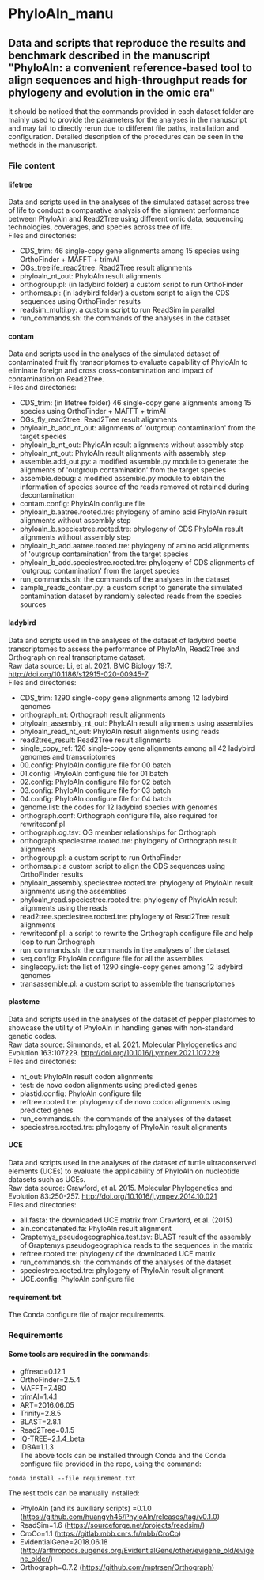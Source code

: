 # PhyloAln_manu
## Data and scripts that reproduce the results and benchmark described in the manuscript "PhyloAln: a convenient reference-based tool to align sequences and high-throughput reads for phylogeny and evolution in the omic era"  
It should be noticed that the commands provided in each dataset folder are mainly used to provide the parameters for the analyses in the manuscript and may fail to directly rerun due to different file paths, installation and configuration. Detailed description of the procedures can be seen in the methods in the manuscript.  

### File content
#### lifetree
Data and scripts used in the analyses of the simulated dataset across tree of life to conduct a comparative analysis of the alignment performance between PhyloAln and Read2Tree using different omic data, sequencing technologies, coverages, and species across tree of life.  
Files and directories:  
- CDS_trim: 46 single-copy gene alignments among 15 species using OrthoFinder + MAFFT + trimAl
- OGs_treelife_read2tree: Read2Tree result alignments
- phyloaln_nt_out: PhyloAln result alignments
- orthogroup.pl: (in ladybird folder) a custom script to run OrthoFinder
- orthomsa.pl: (in ladybird folder) a custom script to align the CDS sequences using OrthoFinder results
- readsim_multi.py: a custom script to run ReadSim in parallel
- run_commands.sh: the commands of the analyses in the dataset
#### contam
Data and scripts used in the analyses of the simulated dataset of contaminated fruit fly transcriptomes to evaluate capability of PhyloAln to eliminate foreign and cross cross-contamination and impact of contamination on Read2Tree.  
Files and directories:  
- CDS_trim: (in lifetree folder) 46 single-copy gene alignments among 15 species using OrthoFinder + MAFFT + trimAl
- OGs_fly_read2tree: Read2Tree result alignments
- phyloaln_b_add_nt_out: alignments of 'outgroup contamination' from the target species
- phyloaln_b_nt_out: PhyloAln result alignments without assembly step
- phyloaln_nt_out: PhyloAln result alignments with assembly step
- assemble.add_out.py: a modified assemble.py module to generate the alignments of 'outgroup contamination' from the target species
- assemble.debug: a modified assemble.py module to obtain the information of species source of the reads removed ot retained during decontamination
- contam.config: PhyloAln configure file
- phyloaln_b.aatree.rooted.tre: phylogeny of amino acid PhyloAln result alignments without assembly step
- phyloaln_b.speciestree.rooted.tre: phylogeny of CDS PhyloAln result alignments without assembly step
- phyloaln_b_add.aatree.rooted.tre: phylogeny of amino acid alignments of 'outgroup contamination' from the target species
- phyloaln_b_add.speciestree.rooted.tre: phylogeny of CDS alignments of 'outgroup contamination' from the target species
- run_commands.sh: the commands of the analyses in the dataset
- sample_reads_contam.py: a custom script to generate the simulated contamination dataset by randomly selected reads from the species sources
#### ladybird
Data and scripts used in the analyses of the dataset of ladybird beetle transcriptomes to assess the performance of PhyloAln, Read2Tree and Orthograph on real transcriptome dataset.  
Raw data source: Li, et al. 2021. BMC Biology 19:7. http://doi.org/10.1186/s12915-020-00945-7  
Files and directories:  
- CDS_trim: 1290 single-copy gene alignments among 12 ladybird genomes
- orthograph_nt: Orthograph result alignments
- phyloaln_assembly_nt_out: PhyloAln result alignments using assemblies
- phyloaln_read_nt_out: PhyloAln result alignments using reads
- read2tree_result: Read2Tree result alignments
- single_copy_ref: 126 single-copy gene alignments among all 42 ladybird genomes and transcriptomes
- 00.config: PhyloAln configure file for 00 batch
- 01.config: PhyloAln configure file for 01 batch
- 02.config: PhyloAln configure file for 02 batch
- 03.config: PhyloAln configure file for 03 batch
- 04.config: PhyloAln configure file for 04 batch
- genome.list: the codes for 12 ladybird species with genomes
- orthograph.conf: Orthograph configure file, also required for rewriteconf.pl
- orthograph.og.tsv: OG member relationships for Orthograph
- orthograph.speciestree.rooted.tre: phylogeny of Orthograph result alignments
- orthogroup.pl: a custom script to run OrthoFinder
- orthomsa.pl: a custom script to align the CDS sequences using OrthoFinder results
- phyloaln_assembly.speciestree.rooted.tre: phylogeny of PhyloAln result alignments using the assemblies
- phyloaln_read.speciestree.rooted.tre: phylogeny of PhyloAln result alignments using the reads
- read2tree.speciestree.rooted.tre: phylogeny of Read2Tree result alignments
- rewriteconf.pl: a script to rewrite the Orthograph configure file and help loop to run Orthograph
- run_commands.sh: the commands in the analyses of the dataset
- seq.config: PhyloAln configure file for all the assemblies
- singlecopy.list: the list of 1290 single-copy genes among 12 ladybird genomes
- transassemble.pl: a custom script to assemble the transcriptomes
#### plastome
Data and scripts used in the analyses of the dataset of pepper plastomes to showcase the utility of PhyloAln in handling genes with non-standard genetic codes.  
Raw data source: Simmonds, et al. 2021. Molecular Phylogenetics and Evolution 163:107229. http://doi.org/10.1016/j.ympev.2021.107229  
Files and directories:  
- nt_out: PhyloAln result codon alignments
- test: de novo codon alignments using predicted genes
- plastid.config: PhyloAln configure file
- reftree.rooted.tre: phylogeny of de novo codon alignments using predicted genes
- run_commands.sh: the commands of the analyses of the dataset
- speciestree.rooted.tre: phylogeny of PhyloAln result alignments
#### UCE
Data and scripts used in the analyses of the dataset of turtle ultraconserved elements (UCEs) to evaluate the applicability of PhyloAln on nucleotide datasets such as UCEs.  
Raw data source: Crawford, et al. 2015. Molecular Phylogenetics and Evolution 83:250-257.  http://doi.org/10.1016/j.ympev.2014.10.021  
Files and directories:  
- all.fasta: the downloaded UCE matrix from Crawford, et al. (2015)
- aln.concatenated.fa: PhyloAln result alignment
- Graptemys_pseudogeographica.test.tsv: BLAST result of the assembly of Graptemys pseudogeographica reads to the sequences in the matrix
- reftree.rooted.tre: phylogeny of the downloaded UCE matrix
- run_commands.sh: the commands of the analyses of the dataset
- speciestree.rooted.tre: phylogeny of PhyloAln result alignment
- UCE.config: PhyloAln configure file
#### requirement.txt
The Conda configure file of major requirements.

### Requirements
#### Some tools are required in the commands:  
- gffread=0.12.1
- OrthoFinder=2.5.4
- MAFFT=7.480
- trimAl=1.4.1
- ART=2016.06.05
- Trinity=2.8.5
- BLAST=2.8.1
- Read2Tree=0.1.5
- IQ-TREE=2.1.4_beta
- IDBA=1.1.3  
The above tools can be installed through Conda and the Conda configure file provided in the repo, using the command:
```
conda install --file requirement.txt
```
The rest tools can be manually installed:
- PhyloAln (and its auxiliary scripts) =0.1.0 (https://github.com/huangyh45/PhyloAln/releases/tag/v0.1.0)
- ReadSim=1.6 (https://sourceforge.net/projects/readsim/)
- CroCo=1.1 (https://gitlab.mbb.cnrs.fr/mbb/CroCo)
- EvidentialGene=2018.06.18 (http://arthropods.eugenes.org/EvidentialGene/other/evigene_old/evigene_older/)
- Orthograph=0.7.2 (https://github.com/mptrsen/Orthograph)
